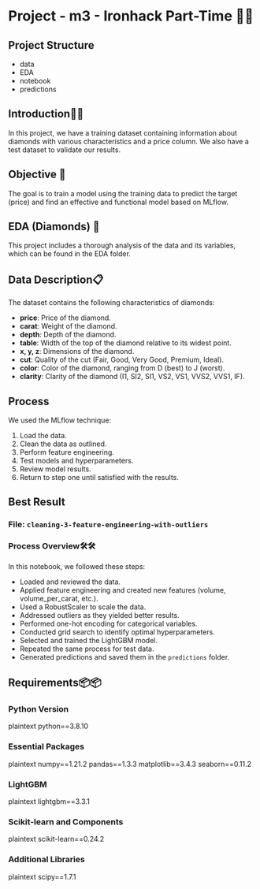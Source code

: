 # Project - m3 - Ironhack Part-Time 🚀🚀

## Project Structure
* data
* EDA
* notebook
* predictions
## Introduction📢📢
In this project, we have a training dataset containing information about diamonds with various characteristics and a price column. We also have a test dataset to validate our results.

## Objective 📄
The goal is to train a model using the training data to predict the target (price) and find an effective and functional model based on MLflow.

## EDA (Diamonds) 📄
This project includes a thorough analysis of the data and its variables, which can be found in the EDA folder.

## Data Description📋
The dataset contains the following characteristics of diamonds:
- **price**: Price of the diamond.
- **carat**: Weight of the diamond.
- **depth**: Depth of the diamond.
- **table**: Width of the top of the diamond relative to its widest point.
- **x, y, z**: Dimensions of the diamond.
- **cut**: Quality of the cut (Fair, Good, Very Good, Premium, Ideal).
- **color**: Color of the diamond, ranging from D (best) to J (worst).
- **clarity**: Clarity of the diamond (I1, SI2, SI1, VS2, VS1, VVS2, VVS1, IF).

## Process
We used the MLflow technique:
1. Load the data.
2. Clean the data as outlined.
3. Perform feature engineering.
4. Test models and hyperparameters.
5. Review model results.
6. Return to step one until satisfied with the results.

## Best Result
### File: `cleaning-3-feature-engineering-with-outliers`

### Process Overview🛠️🛠️
In this notebook, we followed these steps:
- Loaded and reviewed the data.
- Applied feature engineering and created new features (volume, volume_per_carat, etc.).
- Used a RobustScaler to scale the data.
- Addressed outliers as they yielded better results.
- Performed one-hot encoding for categorical variables.
- Conducted grid search to identify optimal hyperparameters.
- Selected and trained the LightGBM model.
- Repeated the same process for test data.
- Generated predictions and saved them in the `predictions` folder.

## Requirements📦📦

### Python Version
plaintext
python==3.8.10

### Essential Packages
plaintext
numpy==1.21.2
pandas==1.3.3
matplotlib==3.4.3
seaborn==0.11.2

### LightGBM
plaintext
lightgbm==3.3.1

### Scikit-learn and Components
plaintext
scikit-learn==0.24.2

### Additional Libraries 
plaintext
scipy==1.7.1